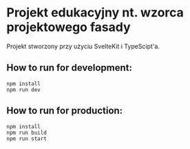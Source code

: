 # Projekt edukacyjny nt. wzorca projektowego fasady

Projekt stworzony przy użyciu SvelteKit i TypeScipt'a.

## How to run for development:
```
npm install
npm run dev
```
## How to run for production:
```
npm install
npm run build
npm run start
```